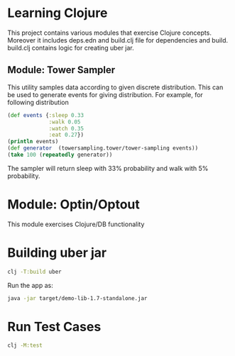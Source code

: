# Learning Clojure

This project contains various modules that exercise Clojure concepts. Moreover it includes deps.edn and build.clj file for dependencies and build. build.clj contains logic for creating uber jar.

## Module: Tower Sampler

This utility samples data according to given discrete distribution. This can be used to generate events for giving distribution. For example, for following distribution

```clojure
(def events {:sleep 0.33
             :walk 0.05
             :watch 0.35
             :eat 0.27})
(println events)
(def generator  (towersampling.tower/tower-sampling events))
(take 100 (repeatedly generator))

```

The sampler will return sleep with 33% probability and walk with 5% probability.

# Module: Optin/Optout

This module exercises Clojure/DB functionality

# Building uber jar

```bash
clj -T:build uber
```

Run the app as:

```bash
java -jar target/demo-lib-1.7-standalone.jar
```

# Run Test Cases

```bash
clj -M:test
```
